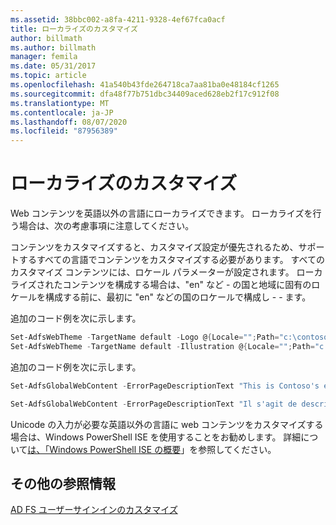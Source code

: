 ```yaml
---
ms.assetid: 38bbc002-a8fa-4211-9328-4ef67fca0acf
title: ローカライズのカスタマイズ
author: billmath
ms.author: billmath
manager: femila
ms.date: 05/31/2017
ms.topic: article
ms.openlocfilehash: 41a540b43fde264718ca7aa81ba0e48184cf1265
ms.sourcegitcommit: dfa48f77b751dbc34409aced628eb2f17c912f08
ms.translationtype: MT
ms.contentlocale: ja-JP
ms.lasthandoff: 08/07/2020
ms.locfileid: "87956389"
---
```

# <a name="customization-for-localization"></a>ローカライズのカスタマイズ

Web コンテンツを英語以外の言語にローカライズできます。 ローカライズを行う場合は、次の考慮事項に注意してください。

コンテンツをカスタマイズすると、カスタマイズ設定が優先されるため、サポートするすべての言語でコンテンツをカスタマイズする必要があります。 すべてのカスタマイズ コンテンツには、ロケール パラメーターが設定されます。 ローカライズされたコンテンツを構成する場合は、"en" など \- の国と地域に固有のロケールを構成する前に、最初に "en" などの国のロケールで構成し \- \- ます。

追加のコード例を次に示します。

```powershell
Set-AdfsWebTheme -TargetName default -Logo @{Locale="";Path="c:\contoso.png"}
Set-AdfsWebTheme -TargetName default -Illustration @{Locale="";Path="c:\illustration.png"}
```

追加のコード例を次に示します。

```powershell
Set-AdfsGlobalWebContent -ErrorPageDescriptionText "This is Contoso's error page description" –locale "en"

Set-AdfsGlobalWebContent -ErrorPageDescriptionText "Il s'agit de description de page erreur de Contoso" –locale "fr"
```

Unicode の入力が必要な英語以外の言語に web コンテンツをカスタマイズする場合は、Windows PowerShell ISE を使用することをお勧めします。 詳細について[は、「Windows PowerShell ISE の概要](/previous-versions/mt707506(v=msdn.10))」を参照してください。

## <a name="additional-references"></a>その他の参照情報

[AD FS ユーザーサインインのカスタマイズ](AD-FS-user-sign-in-customization.md)
